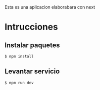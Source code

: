 Esta es una aplicacion elaborabara con next

# Intrucciones

## Instalar paquetes
`$ npm install`

## Levantar servicio
`$ npm run dev`

